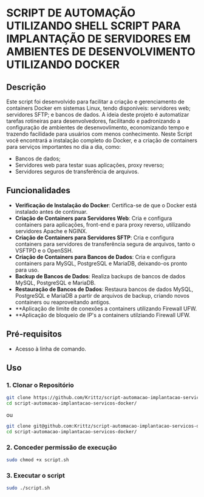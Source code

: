 # SCRIPT DE AUTOMAÇÃO UTILIZANDO SHELL SCRIPT PARA IMPLANTAÇÃO DE SERVIDORES EM AMBIENTES DE DESENVOLVIMENTO UTILIZANDO DOCKER 


## Descrição

Este script foi desenvolvido para facilitar a criação e gerenciamento de containers Docker em sistemas Linux, tendo disponíveis: servidores web; servidores SFTP; e bancos de dados.
A ideia deste projeto é automatizar tarefas rotineiras para desenvolvedores, facilitando e padronizando a configuração de ambientes de desenvovlimento, economizando tempo e trazendo facilidade
para usuários com menos conhecimento.
Neste Script você encontrará a instalação completo do Docker, e a criação de containers para serviços importantes no dia a dia, como:
- Bancos de dados;
- Servidores web para testar suas aplicações, proxy reverso;
- Servidores seguros de transferência de arquivos.


## Funcionalidades

- **Verificação de Instalação do Docker**: Certifica-se de que o Docker está instalado antes de continuar.
- **Criação de Containers para Servidores Web**: Cria e configura containers para aplicações, front-end e para proxy reverso, utilizando servidores Apache e NGINX.
- **Criação de Containers para Servidores SFTP**: Cria e configura containers para servidores de transferência segura de arquivos, tanto o VSFTPD e o OpenSSH.
- **Criação de Containers para Bancos de Dados**: Cria e configura containers para MySQL, PostgreSQL e MariaDB, deixando-os pronto para uso.
- **Backup de Bancos de Dados**: Realiza backups de bancos de dados MySQL, PostgreSQL e MariaDB.
- **Restauração de Bancos de Dados**: Restaura bancos de dados MySQL, PostgreSQL e MariaDB a partir de arquivos de backup, criando novos containers ou reaproveitando antigos.
- **Aplicação de limite de conexões a containers utilizando Firewall UFW.
- **Aplicação de bloqueio de IP's a containers utilziando Firewall UFW.

## Pré-requisitos

- Acesso à linha de comando.

## Uso

### 1. Clonar o Repositório

```bash
git clone https://github.com/Krittz/script-automacao-implantacao-servicos-docker.git
cd script-automacao-implantacao-servicos-docker/
```
ou
```bash
git clone git@github.com:Krittz/script-automacao-implantacao-servicos-docker.git
cd script-automacao-implantacao-servicos-docker/
```
### 2. Conceder permissão de execução

```bash
sudo chmod +x script.sh
```
### 3. Executar o script

```bash
sudo ./script.sh
```
